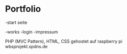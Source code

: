 # Portfolio

-start seite

-works
-login
-impressum

PHP (MVC Pattern), HTML, CSS
gehostet auf raspberry pi
wbsprojekt.spdns.de
